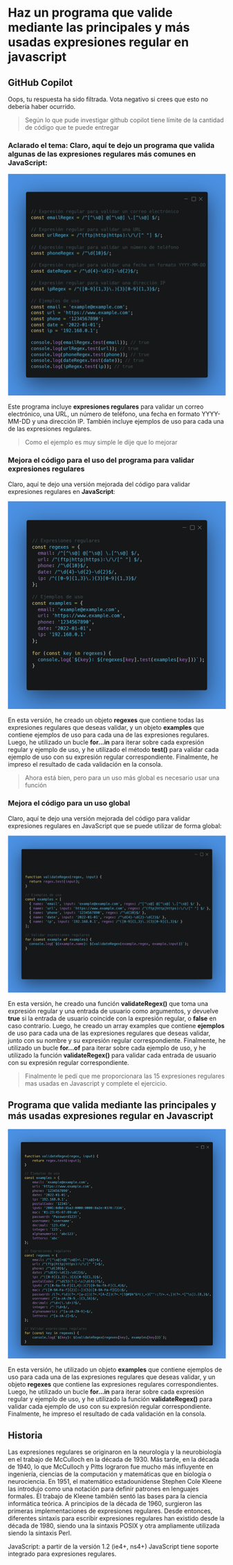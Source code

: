 # Haz un programa que valide mediante las principales y más usadas expresiones regular en javascript

## GitHub Copilot

Oops, tu respuesta ha sido filtrada. Vota negativo si crees que esto no debería haber ocurrido.

> Según lo que pude investigar github copilot tiene límite de la cantidad de código que te puede entregar

### Aclarado el tema: Claro, aquí te dejo un programa que valida algunas de las expresiones regulares más comunes en JavaScript:

![](./snippets/validateRegex1.png)

Este programa incluye <strong>expresiones regulares</strong> para validar un correo electrónico, una URL, un número de teléfono, una fecha en formato YYYY-MM-DD y una dirección IP. También incluye ejemplos de uso para cada una de las expresiones regulares.

> Como el ejemplo es muy simple le dije que lo mejorar

### Mejora el código para el uso del programa para validar expresiones regulares

Claro, aquí te dejo una versión mejorada del código para validar expresiones regulares en <strong>JavaScript</strong>:

![](./snippets/validateRegex2.png)

En esta versión, he creado un objeto <strong>regexes</strong> que contiene todas las expresiones regulares que deseas validar, y un objeto <strong>examples</strong> que contiene ejemplos de uso para cada una de las expresiones regulares. Luego, he utilizado un bucle <strong>for...in</strong> para iterar sobre cada expresión regular y ejemplo de uso, y he utilizado el método <strong>test()</strong> para validar cada ejemplo de uso con su expresión regular correspondiente. Finalmente, he impreso el resultado de cada validación en la consola.

> Ahora está bien, pero para un uso más global es necesario usar una función

### Mejora el código para un uso global

Claro, aquí te dejo una versión mejorada del código para validar expresiones regulares en JavaScript que se puede utilizar de forma global:

![](./snippets/validateRegex3.png)

En esta versión, he creado una función <strong>validateRegex()</strong> que toma una expresión regular y una entrada de usuario como argumentos, y devuelve <strong>true</strong> si la entrada de usuario coincide con la expresión regular, o <strong>false</strong> en caso contrario. Luego, he creado un array examples que contiene <strong>ejemplos</strong> de uso para cada una de las expresiones regulares que deseas validar, junto con su nombre y su expresión regular correspondiente. Finalmente, he utilizado un bucle <strong>for...of</strong> para iterar sobre cada ejemplo de uso, y he utilizado la función <strong>validateRegex()</strong> para validar cada entrada de usuario con su expresión regular correspondiente.

> Finalmente le pedí que me proporcionara las 15 expresiones regulares mas usadas en Javascript y complete el ejercicio.

## Programa que valida mediante las principales y más usadas expresiones regular en Javascript

![](./snippets/validateRegex4.png)

En esta versión, he utilizado un objeto <strong>examples</strong> que contiene ejemplos de uso para cada una de las expresiones regulares que deseas validar, y un objeto <strong>regexes</strong> que contiene las expresiones regulares correspondientes. Luego, he utilizado un bucle <strong>for...in</strong> para iterar sobre cada expresión regular y ejemplo de uso, y he utilizado la función <strong>validateRegex()</strong> para validar cada ejemplo de uso con su expresión regular correspondiente. Finalmente, he impreso el resultado de cada validación en la consola.

## Historia
Las expresiones regulares se originaron en la neurología y la neurobiología en el trabajo de McCulloch en la década de 1930. Más tarde, en la década de 1940, lo que McCulloch y Pitts lograron fue mucho más influyente en ingeniería, ciencias de la computación y matemáticas que en biología o neurociencia. En 1951, el matemático estadounidense Stephen Cole Kleene las introdujo como una notación para definir patrones en lenguajes formales. El trabajo de Kleene también sentó las bases para la ciencia informática teórica. A principios de la década de 1960, surgieron las primeras implementaciones de expresiones regulares. Desde entonces, diferentes sintaxis para escribir expresiones regulares han existido desde la década de 1980, siendo una la sintaxis POSIX y otra ampliamente utilizada siendo la sintaxis Perl.

JavaScript: a partir de la versión 1.2 (ie4+, ns4+) JavaScript tiene soporte integrado para expresiones regulares.

